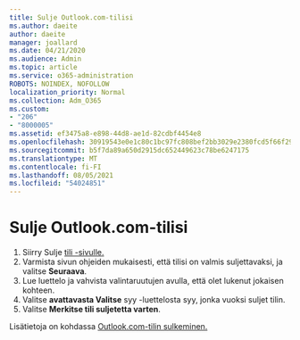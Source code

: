 ```yaml
---
title: Sulje Outlook.com-tilisi
ms.author: daeite
author: daeite
manager: joallard
ms.date: 04/21/2020
ms.audience: Admin
ms.topic: article
ms.service: o365-administration
ROBOTS: NOINDEX, NOFOLLOW
localization_priority: Normal
ms.collection: Adm_O365
ms.custom:
- "206"
- "8000005"
ms.assetid: ef3475a8-e898-44d8-ae1d-82cdbf4454e8
ms.openlocfilehash: 30919543e0e1c80c1bc97fc808bef2bb3029e2380fcd5f66f2995aedc4e4282f
ms.sourcegitcommit: b5f7da89a650d2915dc652449623c78be6247175
ms.translationtype: MT
ms.contentlocale: fi-FI
ms.lasthandoff: 08/05/2021
ms.locfileid: "54024851"
---
```

# <a name="close-your-outlookcom-account"></a>Sulje Outlook.com-tilisi

1. Siirry Sulje [tili -sivulle.](https://go.microsoft.com/fwlink/p/?linkid=845493)
2. Varmista sivun ohjeiden mukaisesti, että tilisi on valmis suljettavaksi, ja valitse **Seuraava**.
3. Lue luettelo ja vahvista valintaruutujen avulla, että olet lukenut jokaisen kohteen.
4. Valitse **avattavasta Valitse** syy -luettelosta syy, jonka vuoksi suljet tilin.
5. Valitse **Merkitse tili suljetetta varten**.

Lisätietoja on kohdassa [Outlook.com-tilin sulkeminen.](https://support.office.com/article/564b801e-2a47-4cb2-afa8-12ead3185038?wt.mc_id=Office_Outlook_com_Alchemy)
  